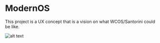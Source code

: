 # ModernOS

This project is a UX concept that is a vision on what WCOS/Santorini could be like.




![alt text](https://raw.githubusercontent.com/niels9001/ModernOS/master/ModernOS/Assets/Images/WCOS.png)

